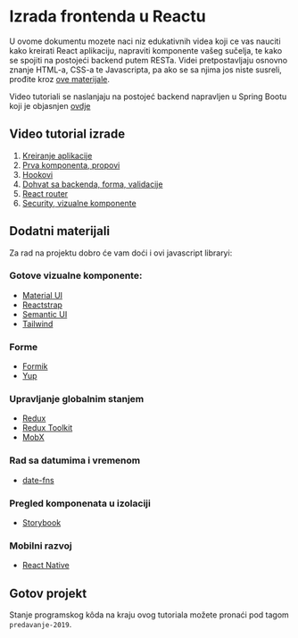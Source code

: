 # Izrada frontenda u Reactu

U ovome dokumentu mozete naci niz edukativnih videa koji ce vas nauciti kako kreirati React aplikaciju, napraviti komponente vašeg sučelja, te kako se spojiti na postojeći backend putem RESTa. Videi pretpostavljaju osnovno znanje HTML-a, CSS-a te Javascripta, pa ako se sa njima jos niste susreli, prođite kroz [ove materijale](https://drive.google.com/drive/folders/1K9_MhrqzHjPBgSN8TlQyalwRSydjLrNM).

Video tutoriali se naslanjaju na postojeć backend napravljen u Spring Bootu koji je objasnjen [ovdje](https://gitlab.com/hrvojesimic/opp-project-teams-backend/-/blob/master/education.md)


## Video tutorial izrade

1. [Kreiranje aplikacije](https://drive.google.com/file/d/1L8aO-Nz5oOS1kregjfrCNzk3nxg8CgiW/view?usp=sharing)
2. [Prva komponenta, propovi](https://drive.google.com/file/d/17FoCer4BaUVYZe2FCx8BWyqpt3zn7KGx/view?usp=sharing)
3. [Hookovi](https://drive.google.com/file/d/1kpmqKDf_nktmQzEY6cDRGNDdQQ2ARG5B/view?usp=sharing)
4. [Dohvat sa backenda, forma, validacije](https://drive.google.com/file/d/1EqDDGiE-DBPkWFRzkTXg0EYq-B8xoU--/view?usp=sharing)
5. [React router](https://drive.google.com/file/d/143DBPjd_MaNuUenAgNsodtXv5-t9iODy/view?usp=sharing)
6. [Security, vizualne komponente](https://drive.google.com/file/d/12cJZVh9z61kHZAqwrlIk-rVJpu-sPR73/view?usp=sharing)

## Dodatni materijali

Za rad na projektu dobro će vam doći i ovi javascript libraryi:

### Gotove vizualne komponente:
- [Material UI](https://material-ui.com/)
- [Reactstrap](https://reactstrap.github.io/)
- [Semantic UI](https://react.semantic-ui.com/)
- [Tailwind](https://tailwindcss.com/)

### Forme
- [Formik](https://formik.org/)
- [Yup](https://github.com/jquense/yup)

### Upravljanje globalnim stanjem
- [Redux](https://redux.js.org/)
- [Redux Toolkit](https://redux-toolkit.js.org/)
- [MobX](https://mobx.js.org/README.html)

### Rad sa datumima i vremenom
- [date-fns](https://date-fns.org/)

### Pregled komponenata u izolaciji
- [Storybook](https://storybook.js.org/)

### Mobilni razvoj
- [React Native](https://reactnative.dev/)

## Gotov projekt
Stanje programskog kôda na kraju ovog tutoriala možete pronaći pod tagom `predavanje-2019`.
